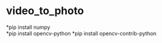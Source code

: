  video_to_photo
 ==============
*pip install numpy  
*pip install opencv-python
*pip install opencv-contrib-python
